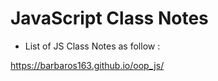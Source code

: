 # JavaScript Class Notes

- List of JS Class Notes as follow :


https://barbaros163.github.io/oop_js/
